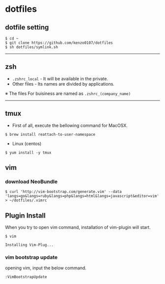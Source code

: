 # dotfiles

## dotfile setting

```
$ cd ~
$ git clone https://github.com/kenzo0107/dotfiles
$ sh dotfiles/symlink.sh
```

---

## zsh

- `.zshrc_local` - It will be available in the private.
- Other files - Its names are divided by applications.


※ The files For buisiness are named as `.zshrc_(company_name)`

---

## tmux

- First of all, execute the bellowing command for MacOSX.

```
$ brew install reattach-to-user-namespace
```

- Linux (centos)

```
$ yum install -y tmux
```

## vim

### download NeoBundle

```
$ curl 'http://vim-bootstrap.com/generate.vim' --data 'langs=go&langs=ruby&langs=php&langs=html&langs=javascript&editor=vim' > ~/dotfiles/.vimrc
```

## Plugin Install 

When you try to open vim command, installation of vim-plugin will start.


```
$ vim

Installing Vim-Plug...
```

### vim bootstrap update

opening vim, input the below command.

```
:VimBootstrapUpdate
```
